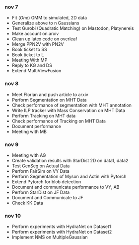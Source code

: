 ### nov 7 
* Fit (*One*) GMM to simulated, 2D data 
* Generalize above to n Gaussians
* Test Gurobi (Quadratic Matching) on Mastodon, Platynereis 
* Make account on arxiv
* Clean up latex code on overleaf
* Merge PPN2V with PN2V
* Book ticket to SS
* Book ticket to L
* Meeting With MP
* Reply to KG and DS
* Extend MultiViewFusion

### nov 8
* Meet Florian and push article to arxiv
* Perform Segmentation on MHT Data
* Check performance of segmentation with MHT annotation
* Write ILP tracker with Mass Conservation on MHT Data
* Perform Tracking on MHT data
* Check performance of Tracking on MHT Data
* Document performance
* Meeting with MB

### nov 9
* Meeting with AG
* Create validation results with StarDist 2D on data1, data2
* Test GenSeg on Actual Data
* Perform FairSim on VY Data
* Perform Segmentation of Myson and Actin with Pytorch
* Extend Pytorch for blob detection
* Document and communicate performance to VY, AB
* Perform StarDist on JF Data
* Document and Communicate to JF
* Check KK Data

### nov 10
* Perform experiments with HydraNet on Dataset1
* Perform experiments with HydraNet on Dataset2
* Implement NMS on MultipleGaussian





